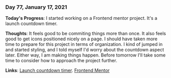 ### Day 77, January 17, 2021

**Today's Progress**: I started working on a Frontend mentor project. It's a launch countdown timer.

**Thoughts**: It feels good to be commiting things more than once. It also feels good to get icons positioned nicely on a page. I should have taken more time to prepare for this project in terms of organization. I kind of jumped in and started styling, and I told myself I'd worry about the countdown aspect later. Either way, I am making things happen. Before tomorrow I'll take some time to consider how to approach the project further.

**Links**: [Launch countdown timer](https://github.com/jdemarc/launch-countdown-timer). [Frontend Mentor](frontendmentor.io/)